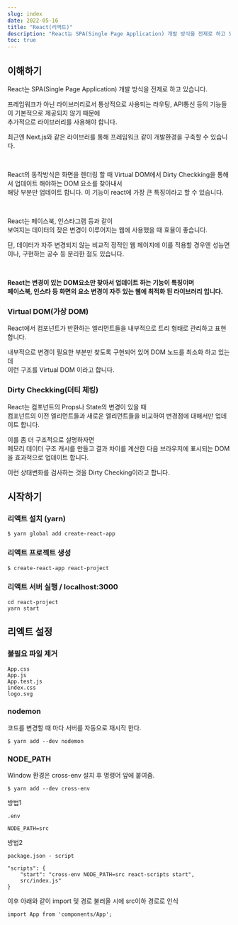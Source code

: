 ```yaml
---
slug: index
date: 2022-05-16
title: "React(리액트)"
description: "React는 SPA(Single Page Application) 개발 방식을 전제로 하고 있습니다. 프레임워크가 아닌 라이브러리로서 통상적으로 사용되는 라우팅, API통신 등의 기능들이 기본적으로 제공되지 않기 때문에 추가적으로 라이브러리를 사용해야 합니다. 최근엔 Next.js와 같은 라이브러를 통해 프레임워크 같이 사용할 수 있습니다. React의 동작방식은 render시 Virtual DOM에서 Dirty Checkking을 통해서 업데이트 해야하는 DOM 요소를 찾아내고 해당 부분만 업데이트 합니다. 이러한 기능으로 빠른 퍼포먼스가 특징입니다. React는 페이스북, 인스타그램 등과 같이 보여지는 데이터의 잦은 변경이 이루어지는 웹에 사용했을 때 효율이 극대화 됩니다. 단, 데이터가 자주 변경되지 않는 비교적 정적인 웹 페이지에 이를 적용할 경우 오히려 성능면에서 손해를 볼 수 있습니다."
toc: true
---
```


## 이해하기

React는 SPA(Single Page Application) 개발 방식을 전제로 하고 있습니다.

프레임워크가 아닌 라이브러리로서 통상적으로 사용되는 라우팅, API통신 등의 기능들이 기본적으로 제공되지 않기 때문에
<br>
추가적으로 라이브러리를 사용해야 합니다.

최근엔 Next.js와 같은 라이브러를 통해 프레임워크 같이 개발환경을 구축할 수 있습니다.

<br>

React의 동작방식은 화면을 렌더링 할 때 Virtual DOM에서 Dirty Checkking을 통해서 업데이트 해야하는 DOM 요소를 찾아내서
<br>
해당 부분만 업데이트 합니다. 이 기능이 react에 가장 큰 특징이라고 할 수 있습니다.

<br>

React는 페이스북, 인스타그램 등과 같이
<br>
보여지는 데이터의 잦은 변경이 이루어지는 웹에 사용했을 때 효율이 좋습니다.

단, 데이터가 자주 변경되지 않는 비교적 정적인 웹 페이지에 이를 적용할 경우엔
성능면이나, 구현하는 공수 등 분리한 점도 있습니다.

<br>

**React는 변경이 있는 DOM요소만 찾아서 업데이트 하는 기능이 특징이며
<br>페이스북, 인스타 등 화면의 요소 변경이 자주 있는 웹에 최적화 된 라이브러리 입니다.**

### Virtual DOM(가상 DOM)

React에서 컴포넌트가 반환하는 엘리먼트들을 내부적으로 트리 형태로 관리하고 표현합니다.

내부적으로 변경이 필요한 부분만 찾도록 구현되어 있어 DOM 노드를 최소화 하고 있는데
<br>
이런 구조를 Virtual DOM 이라고 합니다.


### Dirty Checkking(더티 체킹)

React는 컴포넌트의 Props나 State의 변경이 있을 때
<br>
컴포넌트의 이전 엘리먼트들과 새로운 엘리먼트들을 비교하여 변경점에 대해서만 업데이트 합니다.

이를 좀 더 구조적으로 설명하자면
<br>
메모리 데이터 구조 캐시를 만들고 결과 차이를 계산한 다음 브라우저에 표시되는 DOM을 효과적으로 업데이트 합니다.

이런 상태변화를 검사하는 것을 Dirty Checking이라고 합니다.


## 시작하기

### 리액트 설치 (yarn)
```
$ yarn global add create-react-app
```

### 리액트 프로젝트 생성
```
$ create-react-app react-project
```

### 리액트 서버 실행 / localhost:3000
```
cd react-project
yarn start
```

## 리엑트 설정

### 불필요 파일 제거
```
App.css
App.js
App.test.js
index.css
logo.svg
```

### nodemon
코드를 변경할 때 마다 서버를 자동으로 재시작 한다.
```
$ yarn add --dev nodemon
```

### NODE_PATH

Window 환경은 cross-env 설치 후 명령어 앞에 붙여줌.
```
$ yarn add --dev cross-env
```

방법1
```
.env

NODE_PATH=src
```

방법2
```
package.json - script

"scripts": {
    "start": "cross-env NODE_PATH=src react-scripts start",
    src/index.js"
}
```

이후 아래와 같이 import 및 경로 불러올 시에 src이하 경로로 인식

```
import App from 'components/App';
```